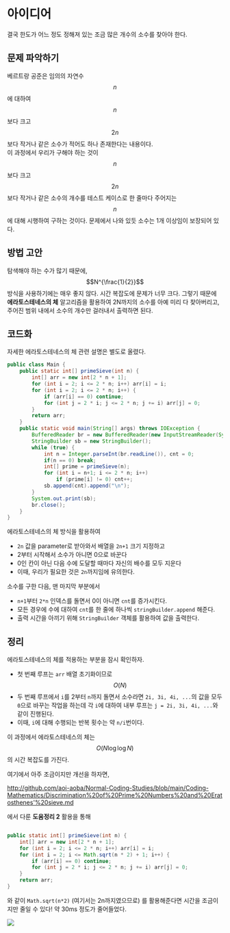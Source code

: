 # 아이디어
결국 한도가 어느 정도 정해져 있는 조금 많은 개수의 소수를 찾아야 한다.

## 문제 파악하기
베르트랑 공준은 임의의 자연수 $$n$$에 대하여 $$n$$보다 크고 $$2n$$보다 작거나 같은 소수가 적어도 하나 존재한다는 내용이다.   
이 과정에서 우리가 구해야 하는 것이 $$n$$보다 크고 $$2n$$보다 작거나 같은 소수의 개수를 테스트 케이스로 한 줄마다 주어지는 $$n$$에 대해 시행하여 구하는 것이다.
문제에서 나와 있듯 소수는 1개 이상임이 보장되어 있다.

## 방법 고안
탐색해야 하는 수가 많기 때문에, $$N^{\frac{1}{2}}$$ 방식을 사용하기에는 매우 좋지 않다. 시간 복잡도에 문제가 너무 크다. 그렇기 때문에 **에라토스테네스의 체** 알고리즘을 활용하여 2N까지의 소수를 아예 미리 다 찾아버리고, 주어진 범위 내에서 소수의 개수만 걸러내서 출력하면 된다.

## 코드화
자세한 에라토스테네스의 체 관련 설명은 별도로 올렸다.

```JAVA
public class Main {
    public static int[] primeSieve(int n) {
        int[] arr = new int[2 * n + 1];
        for (int i = 2; i <= 2 * n; i++) arr[i] = i;
        for (int i = 2; i <= 2 * n; i++) {
            if (arr[i] == 0) continue;
            for (int j = 2 * i; j <= 2 * n; j += i) arr[j] = 0;
        }
        return arr;
    }
    public static void main(String[] args) throws IOException {
        BufferedReader br = new BufferedReader(new InputStreamReader(System.in));
        StringBuilder sb = new StringBuilder();
        while (true) {
            int n = Integer.parseInt(br.readLine()), cnt = 0;
            if(n == 0) break;
            int[] prime = primeSieve(n);
            for (int i = n+1; i <= 2 * n; i++)
                if (prime[i] != 0) cnt++;
            sb.append(cnt).append("\n");
        }
        System.out.print(sb);
        br.close();
    }
}
```

에라토스테네스의 체 방식을 활용하여
- `2n` 값을 parameter로 받아와서 배열을 `2n+1` 크기 지정하고
- 2부터 시작해서 소수가 아니면 0으로 바꾼다
- 0인 칸이 아닌 다음 수에 도달할 때마다 자신의 배수를 모두 지운다
- 이때, 우리가 필요한 것은 `2n`까지임에 유의한다.

소수를 구한 다음, 맨 마지막 부분에서
- `n+1`부터 `2*n` 인덱스를 돌면서 0이 아니면 `cnt`를 증가시킨다.
- 모든 경우에 수에 대하여 `cnt`를 한 줄에 하나씩 `stringBuilder.append` 해준다.
- 출력 시간을 아끼기 위해 `StringBuilder` 객체를 활용하여 값을 출력한다.

## 정리
에라토스테네스의 체를 적용하는 부분을 잠시 확인하자.   
- 첫 번째 루프는 `arr` 배열 초기화이므로 $$O(N)$$
- 두 번째 루프에서 `i`를 2부터 `n`까지 돌면서 소수라면 `2i, 3i, 4i, ...`의 값을 모두 `0`으로 바꾸는 작업을 하는데 각 `i`에 대하여 내부 루프는 `j = 2i, 3i, 4i, ...`와 같이 진행된다.
- 이때, `i`에 대해 수행되는 반복 횟수는 약 `n/i`번이다.

이 과정에서 에라토스테네스의 체는 $$O(N \log{\log {N}})$$의 시간 복잡도를 가진다.

여기에서 아주 조금이지만 개선을 하자면, 

http://github.com/aoi-aoba/Normal-Coding-Studies/blob/main/Coding-Mathematics/Discrimination%20of%20Prime%20Numbers%20and%20Eratosthenes'%20sieve.md

에서 다룬 **도움정리 2** 활용을 통해

```JAVA

public static int[] primeSieve(int n) {
    int[] arr = new int[2 * n + 1];
    for (int i = 2; i <= 2 * n; i++) arr[i] = i;
    for (int i = 2; i <= Math.sqrt(n * 2) + 1; i++) {
        if (arr[i] == 0) continue;
        for (int j = 2 * i; j <= 2 * n; j += i) arr[j] = 0;
    }
    return arr;
}
```
와 같이 `Math.sqrt(n*2)` (여기서는 2n까지였으므로) 를 활용해준다면 시간을 조금이지만 줄일 수 있다! 약 30ms 정도가 줄어들었다.

![](https://velog.velcdn.com/images/aoi-aoba/post/fe965dce-3496-452f-b136-f525118b4c32/image.png)
